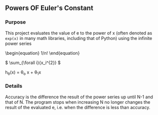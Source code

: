 ## Powers OF Euler's Constant

### Purpose

This project evaluates the value of e to the power of x (often denoted as `exp(x)` in many math libraries, including that of Python) using the infinite power series

\begin{equation}
1/n!
\end{equation}

$ \sum_{\forall i}{x_i^{2}} $

h<sub>&theta;</sub>(x) = &theta;<sub>o</sub> x + &theta;<sub>1</sub>x

### Details


Accuracy is the difference the result of the power series up until N-1 and that of N. The program stops when increasing N no longer changes the result of the evaluated e, i.e. when the difference is less than accuracy.
